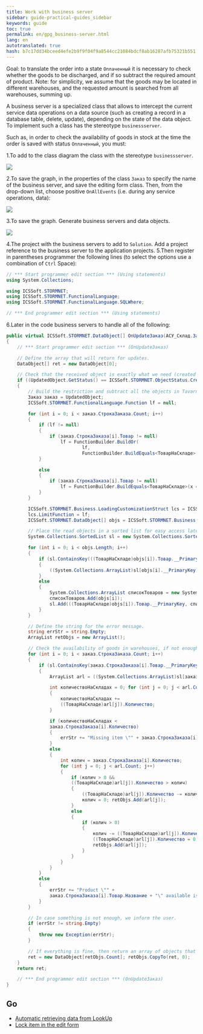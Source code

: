 ```yaml
---
title: Work with business server
sidebar: guide-practical-guides_sidebar
keywords: guide
toc: true
permalink: en/gpg_business-server.html
lang: en
autotranslated: true
hash: b7c17dd34bceed4efe2b9f9f04f9a8544cc21084bdcf8ab16287afb75321b551
---
```


Goal: to translate the order into a state `Оплаченный` it is necessary to check whether the goods to be discharged, and if so subtract the required amount of product.
Note: for simplicity, we assume that the goods may be located in different warehouses, and the requested amount is searched from all warehouses, summing up.

A business server is a specialized class that allows to intercept the current service data operations on a data source (such as creating a record in a database table, delete, update), depending on the state of the data object. To implement such a class has the stereotype `businessserver`.

Such as, in order to check the availability of goods in stock at the time the order is saved with status `Оплаченный`, you must:

1.To add to the class diagram the class with the stereotype `businessserver`.

![](/images/pages/guides/flexberry-aspnet/add-bsclass.png)

2.To save the graph, in the properties of the class `Заказ` to specify the name of the business server, and save the editing form class. Then, from the drop-down list, choose positive `OnAllEvents` (i.e. during any service operations, data):

![](/images/pages/guides/flexberry-aspnet/set-bsclass-in-zakaz.png)

3.To save the graph. Generate business servers and data objects.

![](/images/pages/guides/flexberry-aspnet/gen-bs-and-objects.png)

4.The project with the business servers to add to `Solution`. Add a project reference to the business server to the application projects.
5.Then register in parentheses programmer the following lines (to select the options use a combination of `Ctrl` Space):

```csharp
// *** Start programmer edit section *** (Using statements) 
using System.Collections;

using ICSSoft.STORMNET;
using ICSSoft.STORMNET.FunctionalLanguage;
using ICSSoft.STORMNET.FunctionalLanguage.SQLWhere;

// *** End programmer edit section *** (Using statements) 
```

6.Later in the code business servers to handle all of the following:

```csharp
public virtual ICSSoft.STORMNET.DataObject[] OnUpdateЗаказ(АСУ_Склад.Заказ UpdatedObject)
{
	// *** Start programmer edit section *** (OnUpdateЗаказ) 

	// Define the array that will return for updates. 
	DataObject[] ret = new DataObject[0];

	// Check that the received object is exactly what we need (created or modified and the status is set to Paid). 
	if ((UpdatedObject.GetStatus() == ICSSoft.STORMNET.ObjectStatus.Created || UpdatedObject.GetStatus() == ICSSoft.STORMNET.ObjectStatus.Altered) && Array.IndexOf(UpdatedObject.GetAlteredPropertyNames(), Status) >= 0 && UpdatedObject.Статус == СостояниеЗаказа.Оплаченный)			
	{   
		// Build the restriction and subtract all the objects in Tavarnelle that suit us. 
		Заказ заказ = UpdatedObject;		
		ICSSoft.STORMNET.FunctionalLanguage.Function lf = null; 

		for (int i = 0; i < заказ.СтрокаЗаказа.Count; i++)
		{
			if (lf != null)
			{
				if (заказ.СтрокаЗаказа[i].Товар != null)
					lf = FunctionBuilder.BuildOr(
							lf,
							FunctionBuilder.BuildEquals<ТоварНаСкладе>(x => x.Goods, заказ.СтрокаЗаказа[i].Товар));
			}

			else
			{
				if (заказ.СтрокаЗаказа[i].Товар != null)
					lf = FunctionBuilder.BuildEquals<ТоварНаСкладе>(x => x.Goods, заказ.СтрокаЗаказа[i].Товар);
			}
		}

		ICSSoft.STORMNET.Business.LoadingCustomizationStruct lcs = ICSSoft.STORMNET.Business.LoadingCustomizationStruct.GetSimpleStruct(typeof(ТоварНаСкладе),"Tavernacle");
		lcs.LimitFunction = lf;
		ICSSoft.STORMNET.DataObject[] objs = ICSSoft.STORMNET.Business.DataServiceProvider.DataService.LoadObjects(lcs);

		// Place the read objects in a sorted list for easy access later on. 
		System.Collections.SortedList sl = new System.Collections.SortedList();

		for (int i = 0; i < objs.Length; i++)
		{
			if (sl.ContainsKey(((ТоварНаСкладе)objs[i]).Товар.__PrimaryKey))
			{
				((System.Collections.ArrayList)sl[objs[i].__PrimaryKey]).Add(objs[i]);
			}
			else
			{
				System.Collections.ArrayList списокТоваров = new System.Collections.ArrayList();
				списокТоваров.Add(objs[i]);
				sl.Add(((ТоварНаСкладе)objs[i]).Товар.__PrimaryKey, списокТоваров);
			}
		}

		// Define the string for the error message. 
		string errStr = string.Empty;
		ArrayList retObjs = new ArrayList();

		// Check the availability of goods in warehouses, if not enough, then give error message if missing, then subtract the number. 
		for (int i = 0; i < заказ.СтрокаЗаказа.Count; i++)
		{
			if (sl.ContainsKey(заказ.СтрокаЗаказа[i].Товар.__PrimaryKey))
			{
				ArrayList arl = ((System.Collections.ArrayList)sl[заказ.СтрокаЗаказа[i].Товар.__PrimaryKey]);

				int количествоНаСкладах = 0; for (int j = 0; j < arl.Count; j++)
				{
					количествоНаСкладах +=
					((ТоварНаСкладе)arl[j]).Количество;
				}

				if (количествоНаСкладах <
				заказ.СтрокаЗаказа[i].Количество)
				{
					errStr += "Missing item \"" + заказ.СтрокаЗаказа[i].Товар.Название + "\" available: " + количествоНаСкладах + "requires " + заказ.СтрокаЗаказа[i].Количество + Environment.NewLine;
				}
				else
				{
					int колич = заказ.СтрокаЗаказа[i].Количество;
					for (int j = 0; j < arl.Count; j++)
					{
						if (колич > 0 &&
						((ТоварНаСкладе)arl[j]).Количество > колич)
						{
							((ТоварНаСкладе)arl[j]).Количество -= колич;
							колич = 0; retObjs.Add(arl[j]);
						}
						else
						{
							if (колич > 0)
							{
								колич -= ((ТоварНаСкладе)arl[j]).Количество;
								((ТоварНаСкладе)arl[j]).Количество = 0;
								retObjs.Add(arl[j]);
							}
						}
					}
				}
			}
			else
			{
				errStr += "Product \"" +
				заказ.СтрокаЗаказа[i].Товар.Название + "\" available is missing." + Environment.NewLine;
			}
		}

		// In case something is not enough, we inform the user. 
		if (errStr != string.Empty)
		{
			throw new Exception(errStr);
		}

		// If everything is fine, then return an array of objects that need to be updated. 
		ret = new DataObject[retObjs.Count]; retObjs.CopyTo(ret, 0);
	}
	return ret;

	// *** End programmer edit section *** (OnUpdateЗаказ) 
}
```

## Go

* <i class="fa fa-arrow-left" aria-hidden="true"></i> [Automatic retrieving data from LookUp](gpg_auto-get-data-from-lookup.html)
* [Lock item in the edit form](gpg_set-ctrl-read-only.html) <i class="fa fa-arrow-right" aria-hidden="true"></i>



